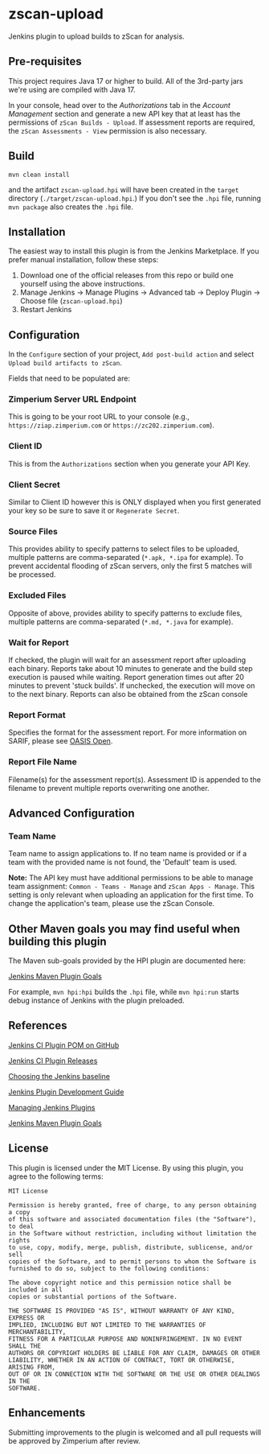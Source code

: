 # zscan-upload

Jenkins plugin to upload builds to zScan for analysis.

## Pre-requisites

This project requires Java 17 or higher to build. All of the 3rd-party jars we're using are compiled with Java 17.  

In your console, head over to the *Authorizations* tab in the *Account Management* section and generate a new API key that at least has the permissions of `zScan Builds - Upload`.  If assessment reports are required, the `zScan Assessments - View` permission is also necessary.

## Build

```mvn clean install```

and the artifact `zscan-upload.hpi` will have been created in the `target` directory
(`./target/zscan-upload.hpi`.)
If you don't see the `.hpi` file, running ```mvn package``` also creates the `.hpi` file.

## Installation

The easiest way to install this plugin is from the Jenkins Marketplace.  If you prefer manual installation, follow these steps:

1. Download one of the official releases from this repo or build one yourself using the above instructions.
2. Manage Jenkins -> Manage Plugins -> Advanced tab -> Deploy Plugin -> Choose file (`zscan-upload.hpi`)
3. Restart Jenkins

## Configuration

In the `Configure` section of your project, `Add post-build action` and select `Upload build artifacts to zScan`.

Fields that need to be populated are:

### Zimperium Server URL Endpoint

This is going to be your root URL to your console (e.g., `https://ziap.zimperium.com` or `https://zc202.zimperium.com`).

### Client ID

This is from the `Authorizations` section when you generate your API Key.

### Client Secret

Similar to Client ID however this is ONLY displayed when you first generated your key so be sure to save it or `Regenerate Secret`.

### Source Files

This provides ability to specify patterns to select files to be uploaded, multiple patterns are comma-separated (`*.apk, *.ipa` for example). To prevent accidental flooding of zScan servers, only the first 5 matches will be processed.

### Excluded Files

Opposite of above, provides ability to specify patterns to exclude files, multiple patterns are comma-separated (`*.md, *.java` for example).

### Wait for Report

If checked, the plugin will wait for an assessment report after uploading each binary. Reports take about 10 minutes to generate and the build step execution is paused while waiting. Report generation times out after 20 minutes to prevent 'stuck builds'.  If unchecked, the execution will move on to the next binary.  Reports can also be obtained from the zScan console

### Report Format

Specifies the format for the assessment report.  For more information on SARIF, please see [OASIS Open](https://docs.oasis-open.org/sarif/sarif/v2.1.0/sarif-v2.1.0.html).

### Report File Name

Filename(s) for the assessment report(s). Assessment ID is appended to the filename to prevent multiple reports overwriting one another.

## Advanced Configuration

### Team Name

Team name to assign applications to. If no team name is provided or if a team with the provided name is not found, the 'Default' team is used.  

**Note:** The API key must have additional permissions to be able to manage team assignment: `Common - Teams - Manage` and `zScan Apps - Manage`.  This setting is only relevant when uploading an application for the first time. To change the application's team, please use the zScan Console.

## Other Maven goals you may find useful when building this plugin

The Maven sub-goals provided by the HPI plugin are documented here:

[Jenkins Maven Plugin Goals](https://jenkinsci.github.io/maven-hpi-plugin/plugin-info.html)

For example, ```mvn hpi:hpi``` builds the `.hpi` file, while ```mvn hpi:run``` starts debug instance of Jenkins with the plugin preloaded.

## References

[Jenkins CI Plugin POM on GitHub](https://github.com/jenkinsci/plugin-pom)

[Jenkins CI Plugin Releases](https://github.com/jenkinsci/plugin-pom/releases)

[Choosing the Jenkins baseline](https://www.jenkins.io/doc/developer/plugin-development/choosing-jenkins-baseline/#currently-recommended-versions)

[Jenkins Plugin Development Guide](https://www.jenkins.io/doc/developer/plugin-development/)

[Managing Jenkins Plugins](https://www.jenkins.io/doc/book/managing/plugins/)

[Jenkins Maven Plugin Goals](https://jenkinsci.github.io/maven-hpi-plugin/plugin-info.html)

## License

This plugin is licensed under the MIT License. By using this plugin, you agree to the following terms:

```text
MIT License

Permission is hereby granted, free of charge, to any person obtaining a copy
of this software and associated documentation files (the "Software"), to deal
in the Software without restriction, including without limitation the rights
to use, copy, modify, merge, publish, distribute, sublicense, and/or sell
copies of the Software, and to permit persons to whom the Software is
furnished to do so, subject to the following conditions:

The above copyright notice and this permission notice shall be included in all
copies or substantial portions of the Software.

THE SOFTWARE IS PROVIDED "AS IS", WITHOUT WARRANTY OF ANY KIND, EXPRESS OR
IMPLIED, INCLUDING BUT NOT LIMITED TO THE WARRANTIES OF MERCHANTABILITY,
FITNESS FOR A PARTICULAR PURPOSE AND NONINFRINGEMENT. IN NO EVENT SHALL THE
AUTHORS OR COPYRIGHT HOLDERS BE LIABLE FOR ANY CLAIM, DAMAGES OR OTHER
LIABILITY, WHETHER IN AN ACTION OF CONTRACT, TORT OR OTHERWISE, ARISING FROM,
OUT OF OR IN CONNECTION WITH THE SOFTWARE OR THE USE OR OTHER DEALINGS IN THE
SOFTWARE.
```

## Enhancements

Submitting improvements to the plugin is welcomed and all pull requests will be approved by Zimperium after review.
